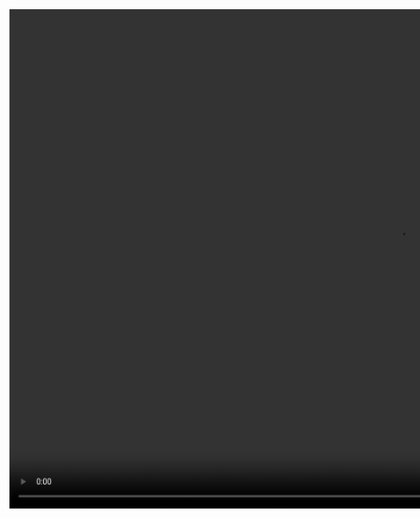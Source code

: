 <video width="1384" height="890" controls>
  <source src="https://github.com/WCCCEDU/CPT-163-27-F2015-Course-Info/blob/master/git_resources/koPFDuWU1G.mp4?raw=true" type="video/mp4">
Your browser does not support the video tag.
</video>
